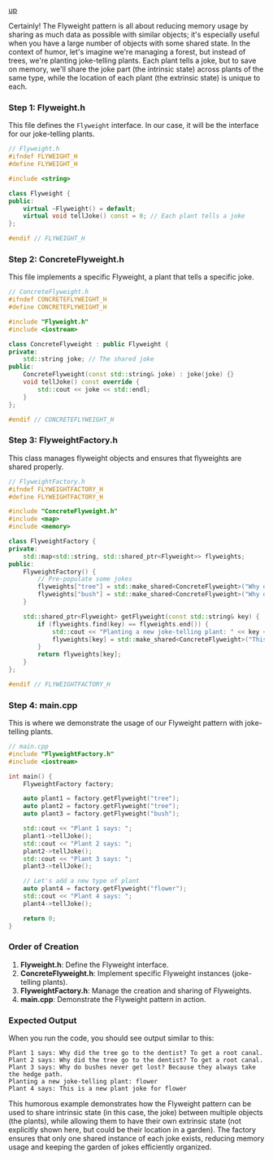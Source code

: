 [up](../README.md)

Certainly! The Flyweight pattern is all about reducing memory usage by sharing as much data as possible with similar objects; it's especially useful when you have a large number of objects with some shared state. In the context of humor, let's imagine we're managing a forest, but instead of trees, we're planting joke-telling plants. Each plant tells a joke, but to save on memory, we'll share the joke part (the intrinsic state) across plants of the same type, while the location of each plant (the extrinsic state) is unique to each.

### Step 1: Flyweight.h

This file defines the `Flyweight` interface. In our case, it will be the interface for our joke-telling plants.

```cpp
// Flyweight.h
#ifndef FLYWEIGHT_H
#define FLYWEIGHT_H

#include <string>

class Flyweight {
public:
    virtual ~Flyweight() = default;
    virtual void tellJoke() const = 0; // Each plant tells a joke
};

#endif // FLYWEIGHT_H
```

### Step 2: ConcreteFlyweight.h

This file implements a specific Flyweight, a plant that tells a specific joke.

```cpp
// ConcreteFlyweight.h
#ifndef CONCRETEFLYWEIGHT_H
#define CONCRETEFLYWEIGHT_H

#include "Flyweight.h"
#include <iostream>

class ConcreteFlyweight : public Flyweight {
private:
    std::string joke; // The shared joke
public:
    ConcreteFlyweight(const std::string& joke) : joke(joke) {}
    void tellJoke() const override {
        std::cout << joke << std::endl;
    }
};

#endif // CONCRETEFLYWEIGHT_H
```

### Step 3: FlyweightFactory.h

This class manages flyweight objects and ensures that flyweights are shared properly.

```cpp
// FlyweightFactory.h
#ifndef FLYWEIGHTFACTORY_H
#define FLYWEIGHTFACTORY_H

#include "ConcreteFlyweight.h"
#include <map>
#include <memory>

class FlyweightFactory {
private:
    std::map<std::string, std::shared_ptr<Flyweight>> flyweights;
public:
    FlyweightFactory() {
        // Pre-populate some jokes
        flyweights["tree"] = std::make_shared<ConcreteFlyweight>("Why did the tree go to the dentist? To get a root canal.");
        flyweights["bush"] = std::make_shared<ConcreteFlyweight>("Why do bushes never get lost? Because they always take the hedge path.");
    }

    std::shared_ptr<Flyweight> getFlyweight(const std::string& key) {
        if (flyweights.find(key) == flyweights.end()) {
            std::cout << "Planting a new joke-telling plant: " << key << std::endl;
            flyweights[key] = std::make_shared<ConcreteFlyweight>("This is a new plant joke for " + key);
        }
        return flyweights[key];
    }
};

#endif // FLYWEIGHTFACTORY_H
```

### Step 4: main.cpp

This is where we demonstrate the usage of our Flyweight pattern with joke-telling plants.

```cpp
// main.cpp
#include "FlyweightFactory.h"
#include <iostream>

int main() {
    FlyweightFactory factory;

    auto plant1 = factory.getFlyweight("tree");
    auto plant2 = factory.getFlyweight("tree");
    auto plant3 = factory.getFlyweight("bush");

    std::cout << "Plant 1 says: ";
    plant1->tellJoke();
    std::cout << "Plant 2 says: ";
    plant2->tellJoke();
    std::cout << "Plant 3 says: ";
    plant3->tellJoke();

    // Let's add a new type of plant
    auto plant4 = factory.getFlyweight("flower");
    std::cout << "Plant 4 says: ";
    plant4->tellJoke();

    return 0;
}
```

### Order of Creation

1. **Flyweight.h**: Define the Flyweight interface.
2. **ConcreteFlyweight.h**: Implement specific Flyweight instances (joke-telling plants).
3. **FlyweightFactory.h**: Manage the creation and sharing of Flyweights.
4. **main.cpp**: Demonstrate the Flyweight pattern in action.

### Expected Output

When you run the code, you should see output similar to this:

```
Plant 1 says: Why did the tree go to the dentist? To get a root canal.
Plant 2 says: Why did the tree go to the dentist? To get a root canal.
Plant 3 says: Why do bushes never get lost? Because they always take the hedge path.
Planting a new joke-telling plant: flower
Plant 4 says: This is a new plant joke for flower
```

This humorous example demonstrates how the Flyweight pattern can be used to share intrinsic state (in this case, the joke) between multiple objects (the plants), while allowing them to have their own extrinsic state (not explicitly shown here, but could be their location in a garden). The factory ensures that only one shared instance of each joke exists, reducing memory usage and keeping the garden of jokes efficiently organized.


